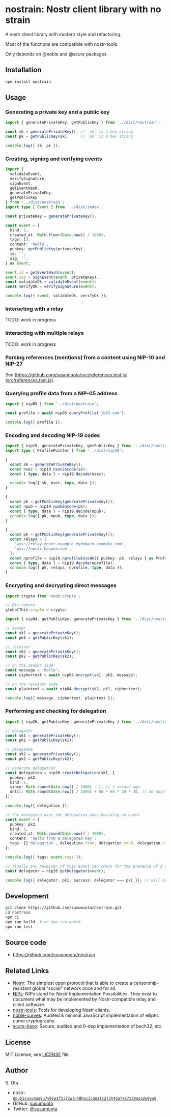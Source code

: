 # nostrain: Nostr client library with no strain

A nostr client library with modern style and refactoring.

Most of the functions are compatible with nostr-tools.

Only depends on @noble and @scure packages.

## Installation

```bash
npm install nostrain
```

## Usage

### Generating a private key and a public key

```typescript
import { generatePrivateKey, getPublicKey } from '../dist/nostrain';

const sk = generatePrivateKey(); // `sk` is a hex string
const pk = getPublicKey(sk);     // `pk` is a hex string

console.log({ sk, pk });
```

### Creating, signing and verifying events

```typescript
import {
  validateEvent,
  verifySignature,
  signEvent,
  getEventHash,
  generatePrivateKey,
  getPublicKey
} from '../dist/nostrain';
import type { Event } from '../dist/index';

const privateKey = generatePrivateKey();

const event = {
  kind: 1,
  created_at: Math.floor(Date.now() / 1000),
  tags: [],
  content: 'hello',
  pubkey: getPublicKey(privateKey),
  id: '',
  sig: '',
} as Event;

event.id = getEventHash(event);
event.sig = signEvent(event, privateKey);
const validateOk = validateEvent(event);
const verifyOk = verifySignature(event);

console.log({ event, validateOk, verifyOk });
```

### Interacting with a relay

TODO: work in progress

### Interacting with multiple relays

TODO: work in progress

### Parsing references (mentions) from a content using NIP-10 and NIP-27

See [https://github.com/susumuota/src/references.test.js](src/references.test.js).

### Querying profile data from a NIP-05 address

```typescript
import { nip05 } from '../dist/nostrain';

const profile = await nip05.queryProfile('jb55.com');

console.log({ profile });
```

### Encoding and decoding NIP-19 codes

```typescript
import { nip19, generatePrivateKey, getPublicKey } from '../dist/nostrain';
import type { ProfilePointer } from '../dist/nip19';

{
  const sk = generatePrivateKey();
  const nsec = nip19.nsecEncode(sk);
  const { type, data } = nip19.decode(nsec);

  console.log({ sk, nsec, type, data });
}

{
  const pk = getPublicKey(generatePrivateKey());
  const npub = nip19.npubEncode(pk);
  const { type, data } = nip19.decode(npub);
  console.log({ pk, npub, type, data });
}

{
  const pk = getPublicKey(generatePrivateKey());
  const relays = [
    'wss://relay.nostr.example.mydomain.example.com',
    'wss://nostr.banana.com',
  ];
  const nprofile = nip19.nprofileEncode({ pubkey: pk, relays } as ProfilePointer);
  const { type, data } = nip19.decode(nprofile);
  console.log({ pk, relays, nprofile, type, data });
}
```

### Encrypting and decrypting direct messages

```typescript
import crypto from 'node:crypto';

// @ts-ignore
globalThis.crypto = crypto;

import { nip04, getPublicKey, generatePrivateKey } from '../dist/nostrain';

// sender
const sk1 = generatePrivateKey();
const pk1 = getPublicKey(sk1);

// receiver
const sk2 = generatePrivateKey();
const pk2 = getPublicKey(sk2);

// on the sender side
const message = 'hello';
const ciphertext = await nip04.encrypt(sk1, pk2, message);

// on the receiver side
const plaintext = await nip04.decrypt(sk2, pk1, ciphertext);

console.log({ message, ciphertext, plaintext });
```

### Performing and checking for delegation

```typescript
import { nip26, getPublicKey, generatePrivateKey } from '../dist/nostrain';

// delegator
const sk1 = generatePrivateKey();
const pk1 = getPublicKey(sk1);

// delegatee
const sk2 = generatePrivateKey();
const pk2 = getPublicKey(sk2);

// generate delegation
const delegation = nip26.createDelegation(sk1, {
  pubkey: pk2,
  kind: 1,
  since: Math.round(Date.now() / 1000) - 1, // 1 second ago
  until: Math.round(Date.now() / 1000) + 60 * 60 * 24 * 30, // 30 days
});

console.log({ delegation });

// the delegatee uses the delegation when building an event
const event = {
  pubkey: pk2,
  kind: 1,
  created_at: Math.round(Date.now() / 1000),
  content: 'hello from a delegated key',
  tags: [['delegation', delegation.from, delegation.cond, delegation.sig]]
};

console.log({ tags: event.tags });

// finally any receiver of this event can check for the presence of a valid delegation tag
const delegator = nip26.getDelegator(event);

console.log({ delegator, pk1, success: delegator === pk1 }); // will be null if there is no delegation tag or if it is invalid
```

## Development

```bash
git clone https://github.com/susumuota/nostrain.git
cd nostrain
npm ci
npm run build  # or npm run watch
npm run test
```

## Source code

- https://github.com/susumuota/nostrain

## Related Links

- [Nostr](https://github.com/nostr-protocol/nostr): The simplest open protocol that is able to create a censorship-resistant global "social" network once and for all.
- [NIPs](https://github.com/nostr-protocol/nips): NIPs stand for Nostr Implementation Possibilities. They exist to document what may be implemented by Nostr-compatible relay and client software.
- [nostr-tools](https://github.com/nbd-wtf/nostr-tools): Tools for developing Nostr clients.
- [noble-curves](https://github.com/paulmillr/noble-curves): Audited & minimal JavaScript implementation of elliptic curve cryptography.
- [scure-base](https://github.com/paulmillr/scure-base): Secure, audited and 0-dep implementation of bech32, etc.

## License

MIT License, see [LICENSE](LICENSE) file.

## Author

S. Ota

- nostr: [`npub1susumuq8u7v0sp2f5jl3wjuh8hpc3cqe2tc2j5h4gu7ze7z20asq2w0yu8`](https://iris.to/s_ota)
- GitHub: [susumuota](https://github.com/susumuota)
- Twitter: [@susumuota](https://twitter.com/susumuota)
